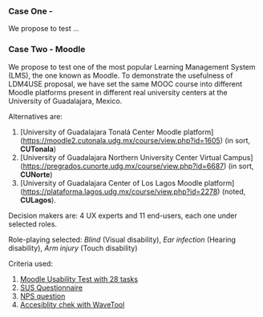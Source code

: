 ### Case One - 
We propose to test ...

### Case Two - Moodle
We propose to test one of the most popular Learning Management System (LMS), the one known as Moodle.
To demonstrate the usefulness of LDM4USE proposal, we have set the same MOOC course into different Moodle platforms present in different real university centers at the University of Guadalajara, Mexico.

Alternatives are:
1. [University of Guadalajara Tonalá Center Moodle platform] (https://moodle2.cutonala.udg.mx/course/view.php?id=1605) (in sort, **CUTonala**)
2. [University of Guadalajara Northern University Center Virtual Campus] (https://pregrados.cunorte.udg.mx/course/view.php?id=6687) (in sort, **CUNorte**)
3. [University of Guadalajara Center of Los Lagos Moodle platform] (https://plataforma.lagos.udg.mx/course/view.php?id=2278) (noted, **CULagos**).

Decision makers are:  4 UX experts and 11 end-users, each one under selected roles.

Role-playing selected: *Blind* (Visual disability), *Ear infection* (Hearing disability), *Arm injury* (Touch disability) 

Criteria used:
1. [Moodle Usability Test with 28 tasks](/use-cases/Moodle_PU_Users_responses.csv)
2. [SUS Questionnaire](/use-cases/Moodle_SUS_Users_responses.csv) 
3. [NPS question](/use-cases/Moodle_PU_Users_responses.csv)
4. [Accesiblity chek with WaveTool](/use-cases/Moodle_ACC_Users_responses.csv)
